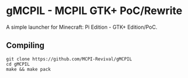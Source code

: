 # gMCPIL - MCPIL GTK+ PoC/Rewrite
A simple launcher for Minecraft: Pi Edition - GTK+ Edition/PoC.

## Compiling
```
git clone https://github.com/MCPI-Revival/gMCPIL
cd gMCPIL
make && make pack
```
